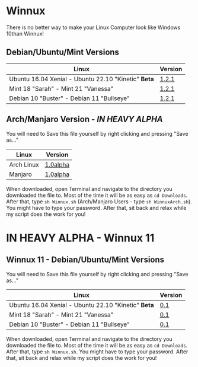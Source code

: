 # Winnux

There is no better way to make your Linux Computer look like Windows 10than Winnux!

## Debian/Ubuntu/Mint Versions

Linux | Version
------------ | -------------
Ubuntu 16.04 Xenial - Ubuntu 22.10 "Kinetic" **Beta** | [1.2.1](https://github.com/techguy16/winnux/releases/download/1.2.1/Winnux.sh)
Mint 18 "Sarah" - Mint 21 "Vanessa" | [1.2.1](https://github.com/techguy16/winnux/releases/download/1.2.1/Winnux.sh)
Debian 10 "Buster" - Debian 11 "Bullseye" | [1.2.1](https://github.com/techguy16/winnux/releases/download/1.2.1/Winnux.sh)
  

## Arch/Manjaro Version - *IN HEAVY ALPHA*
You will need to Save this file yourself by right clicking and pressing "Save as..."

Linux | Version
------------ | -------------
Arch Linux | [1.0alpha](https://github.com/techguy16/winnux/releases/download/arch-1.0alpha/WinnuxArch.sh)
Manjaro | [1.0alpha](https://github.com/techguy16/winnux/releases/download/arch-1.0alpha/WinnuxArch.sh)

When downloaded, open Terminal and navigate to the directory you downloaded the file to. Most of the time it will be as easy as  ```cd Downloads```. 
After that, type ```sh Winnux.sh``` (Arch/Manjaro Users - type ```sh WinnuxArch.sh```). You might have to type your password. After that, sit back and relax while my script does the work for you!


# IN HEAVY ALPHA - Winnux 11

## Winnux 11 - Debian/Ubuntu/Mint Versions
You will need to Save this file yourself by right clicking and pressing "Save as..."

Linux | Version
------------ | -------------
Ubuntu 16.04 Xenial - Ubuntu 22.10 "Kinetic" **Beta** | [0.1](https://raw.githubusercontent.com/techguy16/winnux/win11/Winnux.sh)
Mint 18 "Sarah" - Mint 21 "Vanessa" | [0.1](https://raw.githubusercontent.com/techguy16/winnux/win11/Winnux.sh)
Debian 10 "Buster" - Debian 11 "Bullseye" | [0.1](https://raw.githubusercontent.com/techguy16/winnux/win11/Winnux.sh)

When downloaded, open Terminal and navigate to the directory you downloaded the file to. Most of the time it will be as easy as  ```cd Downloads```. 
After that, type ```sh Winnux.sh```. You might have to type your password. After that, sit back and relax while my script does the work for you!
